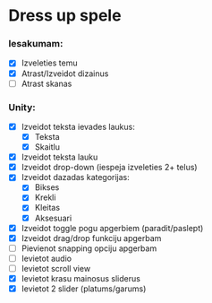 # Dress up spele

### Iesakumam:
- [x] Izveleties temu
- [x] Atrast/Izveidot dizainus
- [ ] Atrast skanas
### Unity:
- [x] Izveidot teksta ievades laukus:
    - [x] Teksta
    - [x] Skaitlu
- [x] Izveidot teksta lauku
- [x] Izveidot drop-down (iespeja izveleties 2+ telus)
- [x] Izveidot dazadas kategorijas:
    - [x] Bikses
    - [x] Krekli
    - [x] Kleitas
    - [x] Aksesuari
- [x] Izveidot toggle pogu apgerbiem (paradit/paslept)
- [x] Izveidot drag/drop funkciju apgerbam
- [ ] Pievienot snapping opciju apgerbam
- [ ] Ievietot audio
- [ ] Ievietot scroll view
- [x] Ievietot krasu mainosus sliderus
- [x] Ievietot 2 slider (platums/garums)
